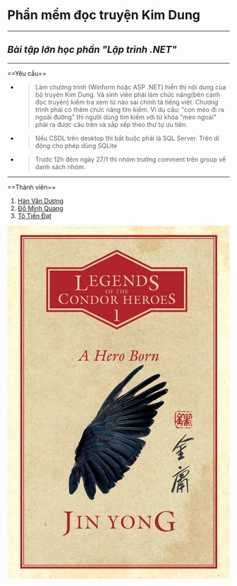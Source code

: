 # Phần mềm đọc truyện Kim Dung  
***
## ***Bài tập lớn học phần "Lập trình .NET"***  
---

==Yêu cầu==  
- > Làm chương trình (Winform hoặc ASP .NET) hiển thị nội dung của bộ truyện Kim Dung. Và sinh viên phải làm chức năng(bên cạnh đọc truyện) kiểm tra xem từ nào sai chính tả tiếng việt. Chương trình phải có thêm chức năng tìm kiếm.
Ví dụ câu: "con mèo đi ra ngoài đường" thì người dùng tìm kiếm với từ khóa "mèo ngoài" phải ra được câu trên và sắp xếp theo thứ tự ưu tiên.  

- > Nếu CSDL trên desktop thì bắt buộc phải là SQL Server. Trên di động cho phép dùng SQLite  

- > Trước 12h đêm ngày 27/1 thì nhóm trưởng comment trên group về danh sách nhóm.  

---
==Thành viên==  
1. [Hàn Văn Dương](https://www.facebook.com/duonngbk)  
2. [Đỗ Minh Quang](https://www.facebook.com/quang.do.963871)  
3. [Tô Tiến Đạt](https://www.facebook.com/dat.tien.1656)  

![Cover - JinYong](cover.jpg)  